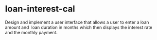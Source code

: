 # loan-interest-cal
Design and implement a user interface that allows a user to enter a loan amount and  loan duration in months which then displays the interest rate and the monthly payment.
